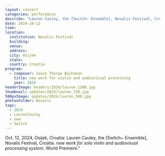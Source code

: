 ```yaml
---
layout: concert
categories: performance
describe: "Lauren Cauley, the [Switch~ Ensemble], Novalis Festival, Croatia. <em>new work for solo violin and audiovisual processing system</em>. World Premiere."
date: 2024-10-12
time:
location:
  institution: Novalis Festival
  building:
  venue: 
  address:
  city: Osijek
  state: 
  country: Croatia
program:
  - composer: Jason Thorpe Buchanan
    title: new work for violin and audiovisual processing
    year: 2024
headerImage: headers/2024/lauren_1200.jpg
thumbnail: updates/2024/lauren_330.jpg
500pxImage: updates/2024/lauren_500.jpg
photosFolder: Novalis
tags:
  - 2024
  - LaurenCauley
  - new
  - Switch
---
```


Oct. 12, 2024, Osijek, Croatia: Lauren Cauley, the [Switch~ Ensemble], Novalis Festival, Croatia. <em>new work for solo violin and audiovisual processing system</em>. World Premiere."
